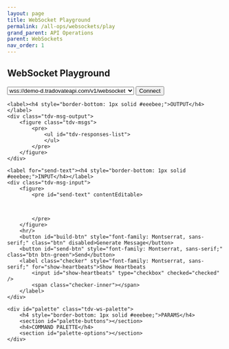 ```yaml
---
layout: page
title: WebSocket Playground
permalink: /all-ops/websockets/play
grand_parent: API Operations
parent: WebSockets
nav_order: 1
---
```


<script>
    window.addEventListener('load', () => {
        const TDV = Symbol.for('tdv-docs');
        window[TDV].defineTryit({
            name: 'Using the WebSocket Playground',
            excerpt: `<p>Welcome to the Tradovate WebSocket Playground. All you need to get started is an access token!</p><h3>Authorization Procedure</h3><p>Choose a WebSocket server from the dropdown menu. You can connect to Demo, Live, Real-time Market Data, or Market Replay servers. Each has a different purpose. After you've picked a server, press 'Connect'. You should see the 'open' frame as a message IN(<span style="color:red;">↘</span>) from the server. To complete opening the socket connection, the server needs to receive the 'authorize' command. Click on the button labelled 'authorize', then press the 'Generate Message' button. You should see a pre-generated message in the INPUT box. If you've already authorized this website with a valid access token, the message will have the token message body pre-filled for you. Otherwise, replace <code>your_access_token</code> with the an actual access token value.</p><h3>Using the Command Palette</h3><p>You can generate messages to send over the WebSocket at the click of a button. When you clicked the 'authorize' button, you actually used the Command Palette to generate a valid message for you. This is a great way to learn how to use the WebSockets APIs interactively! Explore with the various commands that appear in the palette - they will change based on what is valid for the server that you've chosen. You'll be able to see anything sent over the WebSocket as a message OUT(<span style="color:blue;">↖</span>).</p><blockquote><em><strong>Pro Tip! </strong>You can click on response items to copy the JSON data to your clipboard, and on input items to copy the generated message as JSON text.</em></blockquote><h3>Working With WebSockets</h3><p>WebSockets might seem intimidating at first, but really they have a fairly simple API. There are four message types that you may encounter:</p><ul><li><code>o</code> - the Open frame. Respond to this in-message with the 'authorize' out-message.</li><li><code>h</code> - the Heartbeat frame. This is a constant pinging back and forth between the server and the client socket. Heartbeats are implemented in the playground automatically, but when you write your own code you will have to compensate. You should be sending a heartbeat to the server every 2.5 seconds. A sent heartbeat looks like this <code>'[]'</code></li><li><code>a</code> - this is the Data frame. Any 'a' frame message will contain an Array of JSON data immediately after the 'a' character.</li><li><code>c</code> - the Close frame. When the WebSocket connection is closed remotely, you'll receive the 'c' frame.</li></ul><blockquote><em><strong>Pro Tip! </strong>If the heartbeat messages become cumbersome to deal with, you can make them run silently by un-checking the 'Show Hearbeats' control.</em></blockquote>`,
            excerptOnly: true
        });
    });
</script>

## WebSocket Playground
<div id="tdv-playground" class="tdv-socket-box">
    <select id="url-selector">
        <option>wss://demo-d.tradovateapi.com/v1/websocket</option>
        <option>wss://live-d.tradovateapi.com/v1/websocket</option>
        <option>wss://md-d.tradovateapi.com/v1/websocket</option>
        <option>wss://replay-d.tradovateapi.com/v1/websocket</option>
    </select>
    <button id="start-socket-btn" style="font-family: Montserrat, sans-serif;" class="btn btn-red">Connect</button>
    
    <label><h4 style="border-bottom: 1px solid #eeebee;">OUTPUT</h4></label>
    <div class="tdv-msg-output">
        <figure class="tdv-msgs">
            <pre>
                <ul id="tdv-responses-list">
                </ul>
            </pre>
        </figure>
    </div>

    <label for="send-text"><h4 style="border-bottom: 1px solid #eeebee;">INPUT</h4></label>
    <div class="tdv-msg-input">
        <figure>
            <pre id="send-text" contentEditable>



            </pre>
        </figure>
        <hr/>
        <button id="build-btn" style="font-family: Montserrat, sans-serif;" class="btn" disabled>Generate Message</button>
        <button id="send-btn" style="font-family: Montserrat, sans-serif;" class="btn btn-green">Send</button>
        <label class="checker" style="font-family: Montserrat, sans-serif;" for="show-heartbeats">Show Heartbeats
            <input id="show-heartbeats" type="checkbox" checked="checked" />
            <span class="checker-inner"></span>
        </label>
    </div>
    
    <div id="palette" class="tdv-ws-palette">
        <h4 style="border-bottom: 1px solid #eeebee;">PARAMS</h4>
        <section id="palette-buttons"></section>
        <h4>COMMAND PALETTE</h4>
        <section id="palette-options"></section>
    </div>
</div>

<script src="{{ '/assets/js/playground.js' | relative_url }}"></script>

